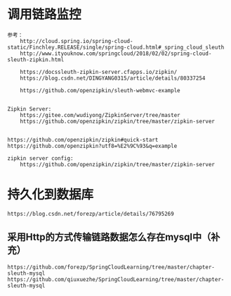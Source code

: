 
# 调用链路监控
    参考： 
        http://cloud.spring.io/spring-cloud-static/Finchley.RELEASE/single/spring-cloud.html#_spring_cloud_sleuth
        http://www.ityouknow.com/springcloud/2018/02/02/spring-cloud-sleuth-zipkin.html
        
        https://docssleuth-zipkin-server.cfapps.io/zipkin/
        https://blog.csdn.net/DINGYANG0315/article/details/80337254
        
        https://github.com/openzipkin/sleuth-webmvc-example
        
        
    Zipkin Server:
        https://gitee.com/wudiyong/ZipkinServer/tree/master
        https://github.com/openzipkin/zipkin/tree/master/zipkin-server
        
        
    https://github.com/openzipkin/zipkin#quick-start
    https://github.com/openzipkin?utf8=%E2%9C%93&q=example
    
    zipkin server config:
        https://github.com/openzipkin/zipkin/tree/master/zipkin-server
        

# 持久化到数据库
    https://blog.csdn.net/forezp/article/details/76795269
    
## 采用Http的方式传输链路数据怎么存在mysql中（补充）
    https://github.com/forezp/SpringCloudLearning/tree/master/chapter-sleuth-mysql
    https://github.com/qiuxuezhe/SpringCloudLearning/tree/master/chapter-sleuth-mysql























